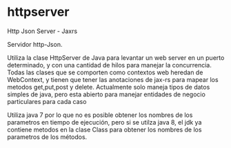 # httpserver
Http Json Server - Jaxrs

Servidor http-Json.

Utiliza la clase HttpServer de Java para levantar un web server en un puerto determinado, y con una cantidad de hilos para manejar la concurrencia.
Todas las clases que se comporten como contextos web heredan de WebContext, y tienen que tener las anotaciones de jax-rs
para mapear los metodos get,put,post y delete.
Actualmente solo maneja tipos de datos simples de java, pero esta abierto para manejar entidades de negocio particulares para cada caso

Utiliza java 7 por lo que no es posible obtener los nombres de los parametros en tiempo de ejecución, pero si se utilza java 8, el jdk ya contiene metodos en la clase Class para obtener los nombres de los parametros de los métodos.
